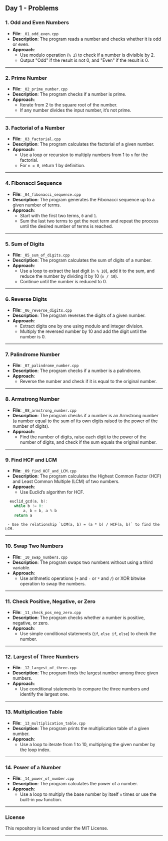 ## Day 1 - Problems

### 1. **Odd and Even Numbers**
   - **File**: `_01_odd_even.cpp`
   - **Description**: The program reads a number and checks whether it is odd or even.
   - **Approach**:
     - Use modulo operation (`% 2`) to check if a number is divisible by 2.
     - Output "Odd" if the result is not 0, and "Even" if the result is 0.

---

### 2. **Prime Number**
   - **File**: `_02_prime_number.cpp`
   - **Description**: The program checks if a number is prime.
   - **Approach**:
     - Iterate from 2 to the square root of the number.
     - If any number divides the input number, it’s not prime.

---

### 3. **Factorial of a Number**
   - **File**: `_03_factorial.cpp`
   - **Description**: The program calculates the factorial of a given number.
   - **Approach**:
     - Use a loop or recursion to multiply numbers from 1 to `n` for the factorial.
     - For `n = 0`, return 1 by definition.

---

### 4. **Fibonacci Sequence**
   - **File**: `_04_fibonacci_sequence.cpp`
   - **Description**: The program generates the Fibonacci sequence up to a given number of terms.
   - **Approach**:
     - Start with the first two terms, `0` and `1`.
     - Sum the last two terms to get the next term and repeat the process until the desired number of terms is reached.

---

### 5. **Sum of Digits**
   - **File**: `_05_sum_of_digits.cpp`
   - **Description**: The program calculates the sum of digits of a number.
   - **Approach**:
     - Use a loop to extract the last digit (`n % 10`), add it to the sum, and reduce the number by dividing it by 10 (`n / 10`).
     - Continue until the number is reduced to 0.

---

### 6. **Reverse Digits**
   - **File**: `_06_reverse_digits.cpp`
   - **Description**: The program reverses the digits of a given number.
   - **Approach**:
     - Extract digits one by one using modulo and integer division.
     - Multiply the reversed number by 10 and add the digit until the number is 0.

---

### 7. **Palindrome Number**
   - **File**: `_07_palindrome_number.cpp`
   - **Description**: The program checks if a number is a palindrome.
   - **Approach**:
     - Reverse the number and check if it is equal to the original number.

---

### 8. **Armstrong Number**
   - **File**: `_08_armstrong_number.cpp`
   - **Description**: The program checks if a number is an Armstrong number (a number equal to the sum of its own digits raised to the power of the number of digits).
   - **Approach**:
     - Find the number of digits, raise each digit to the power of the number of digits, and check if the sum equals the original number.

---

### 9. **Find HCF and LCM**
   - **File**: `_09_find_HCF_and_LCM.cpp`
   - **Description**: The program calculates the Highest Common Factor (HCF) and Least Common Multiple (LCM) of two numbers.
   - **Approach**:
     - Use Euclid’s algorithm for HCF.
```cpp
  euclid_gcd(a, b):
    while b != 0:
        a, b = b, a % b
    return a
```
     - Use the relationship `LCM(a, b) = (a * b) / HCF(a, b)` to find the LCM.

---

### 10. **Swap Two Numbers**
   - **File**: `_10_swap_numbers.cpp`
   - **Description**: The program swaps two numbers without using a third variable.
   - **Approach**:
     - Use arithmetic operations (`+` and `-` or `*` and `/`) or XOR bitwise operation to swap the numbers.

---

### 11. **Check Positive, Negative, or Zero**
   - **File**: `_11_check_pos_neg_zero.cpp`
   - **Description**: The program checks whether a number is positive, negative, or zero.
   - **Approach**:
     - Use simple conditional statements (`if`, `else if`, `else`) to check the number.

---

### 12. **Largest of Three Numbers**
   - **File**: `_12_largest_of_three.cpp`
   - **Description**: The program finds the largest number among three given numbers.
   - **Approach**:
     - Use conditional statements to compare the three numbers and identify the largest one.

---

### 13. **Multiplication Table**
   - **File**: `_13_multiplication_table.cpp`
   - **Description**: The program prints the multiplication table of a given number.
   - **Approach**:
     - Use a loop to iterate from 1 to 10, multiplying the given number by the loop index.

---

### 14. **Power of a Number**
   - **File**: `_14_power_of_number.cpp`
   - **Description**: The program calculates the power of a number.
   - **Approach**:
     - Use a loop to multiply the base number by itself `n` times or use the built-in `pow` function.

---

### License
This repository is licensed under the MIT License.

---
